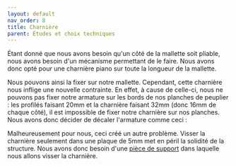 ```yaml
---
layout: default
nav_order: 8
title: Charnière
parent: Études et choix techniques
---
```


<script type="module" src="https://ajax.googleapis.com/ajax/libs/model-viewer/3.4.0/model-viewer.min.js"></script>

Étant donné que nous avons besoin qu'un côté de la mallette soit pliable, nous avons besoin d'un mécanisme permettant de le faire. Nous avons donc opté pour une charnière piano sur toute la longueur de la mallette.


<model-viewer
    class="viewer"
    alt="Modèle 3D de l'armature"
    src="../shared-assets/models/hinge.gltf"
    poster="../shared-assets/images/capture_charniere.png"
    shadow-intensity="1"
    camera-controls
    touch-action="pan-z"
    rotation="90 90 90">
</model-viewer>

<style>
    .viewer
    {
        margin : auto;
        width : 500px;
        height : 500px;
    }
</style>

Nous pouvons ainsi la fixer sur notre mallette. Cependant, cette charnière nous inflige une nouvelle contrainte. En effet, à cause de celle-ci, nous ne pouvons pas fixer notre armature sur les bords de nos planches de peuplier : les profilés faisant 20mm et la charnière faisant 32mm (donc 16mm de chaque côté), il est impossible de fixer notre charnière sur nos planches. Nous avons donc décider de décaler l'armature comme ceci :
<model-viewer
    class="viewer"
    alt="Modèle 3D de l'armature"
    src="../shared-assets/models/problemeCharniere.gltf"
    poster="../shared-assets/images/problemeCharniere.png"
    shadow-intensity="1"
    camera-controls
    touch-action="pan-z"
    rotation="90 90 90">
</model-viewer>

Malheureusement pour nous, ceci créé un autre problème. Visser la charnière seulement dans une plaque de 5mm met en péril la solidité de la structure. Nous avons donc besoin d'une [pièce de support](../realisation/ressources.md#les-profilés) dans laquelle nous allons visser la charnière.
